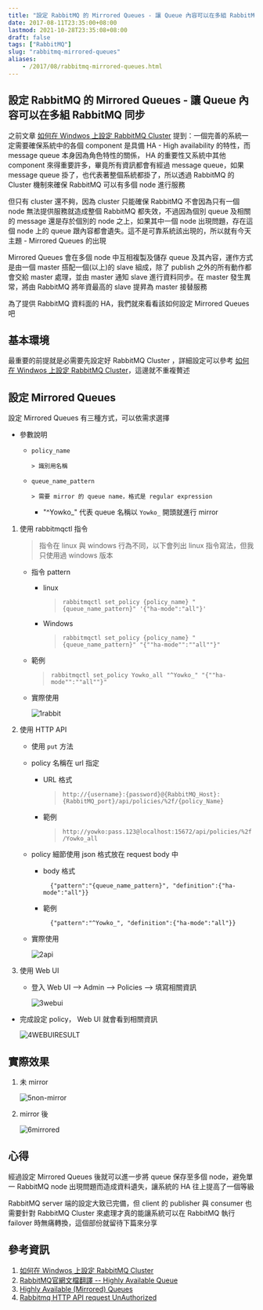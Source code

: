 ```yaml
---
title: "設定 RabbitMQ 的 Mirrored Queues - 讓 Queue 內容可以在多組 RabbitMQ 同步"
date: 2017-08-11T23:35:00+08:00
lastmod: 2021-10-28T23:35:08+08:00
draft: false
tags: ["RabbitMQ"]
slug: "rabbitmq-mirrored-queues"
aliases:
    - /2017/08/rabbitmq-mirrored-queues.html
---
```

## 設定 RabbitMQ 的 Mirrored Queues - 讓 Queue 內容可以在多組 RabbitMQ 同步

之前文章 [如何在 Windwos 上設定 RabbitMQ Cluster](/windwos-rabbitmq-cluster) 提到：一個完善的系統一定需要確保系統中的各個 component 是具備 HA - High availability 的特性，而 message queue 本身因為角色特性的關係， HA 的重要性又系統中其他 component 來得重要許多，畢竟所有資訊都會有經過 message queue，如果 message queue 掛了，也代表著整個系統都掛了，所以透過 RabbitMQ 的 Cluster 機制來確保 RabbitMQ 可以有多個 node 進行服務

但只有 cluster 還不夠，因為 cluster 只能確保 RabbitMQ 不會因為只有一個 node 無法提供服務就造成整個 RabbitMQ 都失效，不過因為個別 queue 及相關的 message 還是存於個別的 node 之上，如果其中一個 node 出現問題，存在這個 node 上的 queue 跟內容都會遺失。這不是可靠系統該出現的，所以就有今天主題 - Mirrored Queues 的出現

Mirrored Queues 會在多個 node 中互相複製及儲存 queue 及其內容，運作方式是由一個 master 搭配一個(以上)的 slave 組成，除了 publish 之外的所有動作都會交給 master 處理，並由 master 通知 slave 進行資料同步。在 master 發生異常，將由 RabbitMQ 將年資最高的 slave 提昇為 master 接替服務

為了提供 RabbitMQ 資料面的 HA，我們就來看看該如何設定 Mirrored Queues 吧

## 基本環境

最重要的前提就是必需要先設定好 RabbitMQ Cluster ，詳細設定可以參考 [如何在 Windwos 上設定 RabbitMQ Cluster](/windwos-rabbitmq-cluster)，這邊就不重複贅述

## 設定 Mirrored Queues

設定 Mirrored Queues 有三種方式，可以依需求選擇

* 參數說明
  * `policy_name`

        > 識別用名稱

  * `queue_name_pattern`

        > 需要 mirror 的 queue name，格式是 regular expression

    * "^Yowko_" 代表 queue 名稱以 `Yowko_` 開頭就進行 mirror

1. 使用 rabbitmqctl 指令

    > 指令在 linux 與 windows 行為不同，以下會列出 linux 指令寫法，但我只使用過 windows 版本

    * 指令 pattern
        * linux

            > `rabbitmqctl set_policy {policy_name} "{queue_name_pattern}" '{"ha-mode":"all"}'`

        * Windows

            > `rabbitmqctl set_policy {policy_name} "{queue_name_pattern}" "{""ha-mode"":""all""}"`

    * 範例

        > `rabbitmqctl set_policy Yowko_all "^Yowko_" "{""ha-mode"":""all""}"`

    * 實際使用

        ![1rabbit](https://user-images.githubusercontent.com/3851540/29209604-fa48508e-7ec1-11e7-82c2-3fc580d40c27.png)

2. 使用 HTTP API
    * 使用 `put` 方法
    * policy 名稱在 url 指定
        * URL 格式

            > `http://{username}:{password}@{RabbitMQ_Host}:{RabbitMQ_port}/api/policies/%2f/{policy_Name}`

        * 範例

            > `http://yowko:pass.123@localhost:15672/api/policies/%2f/Yowko_all`

    * policy 細節使用 json 格式放在 request body 中
        * body 格式

                {"pattern":"{queue_name_pattern}", "definition":{"ha-mode":"all"}}

        * 範例

                {"pattern":"^Yowko_", "definition":{"ha-mode":"all"}}

    * 實際使用

        ![2api](https://user-images.githubusercontent.com/3851540/29209603-fa45a35c-7ec1-11e7-9d2f-bed429f52d79.png)

3. 使用 Web UI
    * 登入 Web UI --> Admin --> Policies --> 填寫相關資訊

        ![3webui](https://user-images.githubusercontent.com/3851540/29209599-fa3576a8-7ec1-11e7-81f3-3175d6876e88.png)

* 完成設定 policy， Web UI 就會看到相關資訊

    ![4WEBUIRESULT](https://user-images.githubusercontent.com/3851540/29209602-fa430fac-7ec1-11e7-9fa5-1b183a43c8db.png)

## 實際效果

1. 未 mirror

    ![5non-mirror](https://user-images.githubusercontent.com/3851540/29209600-fa3fbd8e-7ec1-11e7-9f8e-8367db7ea07c.png)

2. mirror 後

    ![6mirrored](https://user-images.githubusercontent.com/3851540/29209601-fa4075ee-7ec1-11e7-82a6-d44c2c86e571.png)

## 心得

經過設定 Mirrored Queues 後就可以進一步將 queue 保存至多個 node，避免單一 RabbitMQ node 出現問題而造成資料遺失，讓系統的 HA 往上提高了一個等級

RabbitMQ server 端的設定大致已完備，但 client 的 publisher 與 consumer 也需要針對 RabbitMQ Cluster 來處理才真的能讓系統可以在 RabbitMQ 執行 failover 時無痛轉換，這個部份就留待下篇來分享

## 參考資訊

1. [如何在 Windwos 上設定 RabbitMQ Cluster](/windwos-rabbitmq-cluster)
2. [RabbitMQ官網文檔翻譯 -- Highly Available Queue](https://my.oschina.net/moooofly/blog/94113)
3. [Highly Available (Mirrored) Queues](https://www.rabbitmq.com/ha.html)
4. [Rabbitmq HTTP API request UnAuthorized](https://stackoverflow.com/questions/10647631/rabbitmq-http-api-request-unauthorized)
